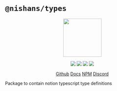 # `@nishans/types`

<p align="center">
  <img width="125" src="https://github.com/Devorein/Nishan/blob/master/docs/static/img/types/logo.svg"/>
</p>

<p align="center">
  <img src="https://img.shields.io/bundlephobia/minzip/@nishans/types?label=minzipped&style=flat"/>
  <img src="https://img.shields.io/npm/dw/@nishans/types?style=flat"/>
  <img src="https://img.shields.io/github/issues/devorein/nishan/@nishans/types"/>
  <img src="https://img.shields.io/npm/v/@nishans/types"/>
</p>

<p align="center">
  <a href="https://github.com/Devorein/Nishan/tree/master/packages/types">Github</a>
  <a href="https://nishan-docs.netlify.app/docs/types/">Docs</a>
  <a href="https://www.npmjs.com/package/@nishans/types">NPM</a>
  <a href="https://discord.com/invite/SpwHCz8ysx">Discord</a>
</p>

Package to contain notion typescript type definitions
